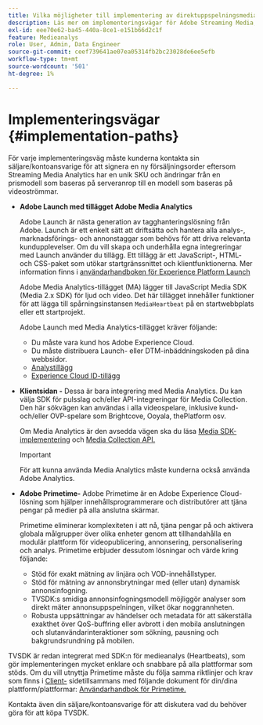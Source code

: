 ```yaml
---
title: Vilka möjligheter till implementering av direktuppspelningsmedia finns?
description: Läs mer om implementeringsvägar för Adobe Streaming Media, inklusive Adobe Launch.
exl-id: eee70e62-ba45-440a-8ce1-e151b66d2c1f
feature: Medieanalys
role: User, Admin, Data Engineer
source-git-commit: ceef739641ae07ea05314fb2bc23028de6ee5efb
workflow-type: tm+mt
source-wordcount: '501'
ht-degree: 1%

---
```


# Implementeringsvägar {#implementation-paths}

För varje implementeringsväg måste kunderna kontakta sin säljare/kontoansvarige för att signera en ny försäljningsorder eftersom Streaming Media Analytics har en unik SKU och ändringar från en prismodell som baseras på serveranrop till en modell som baseras på videoströmmar.

* **Adobe Launch med tillägget Adobe Media Analytics**

   Adobe Launch är nästa generation av tagghanteringslösning från Adobe. Launch är ett enkelt sätt att driftsätta och hantera alla analys-, marknadsförings- och annonstaggar som behövs för att driva relevanta kundupplevelser. Om du vill skapa och underhålla egna integreringar med Launch använder du tillägg. Ett tillägg är ett JavaScript-, HTML- och CSS-paket som utökar startgränssnittet och klientfunktionerna. Mer information finns i [användarhandboken för Experience Platform Launch](https://experienceleague.adobe.com/docs/experience-platform/tags/home.html)

   Adobe Media Analytics-tillägget (MA) lägger till JavaScript Media SDK (Media 2.x SDK) för ljud och video. Det här tillägget innehåller funktioner för att lägga till spårningsinstansen `MediaHeartbeat` på en startwebbplats eller ett startprojekt.

   Adobe Launch med Media Analytics-tillägget kräver följande:
   * Du måste vara kund hos Adobe Experience Cloud.
   * Du måste distribuera Launch- eller DTM-inbäddningskoden på dina webbsidor.
   * [Analystillägg](https://experienceleague.adobe.com/docs/experience-platform/tags/extensions/adobe/analytics/overview.html)
   * [Experience Cloud ID-tillägg](https://experienceleague.adobe.com/docs/experience-platform/tags/extensions/adobe/id-service/overview.html)


* **Klientsidan -** Dessa är bara integrering med Media Analytics. Du kan välja SDK för pulsslag och/eller API-integreringar för Media Collection. Den här sökvägen kan användas i alla videospelare, inklusive kund- och/eller OVP-spelare som Brightcove, Ooyala, thePlatform osv.

   Om Media Analytics är den avsedda vägen ska du läsa [Media SDK-implementering](/help/sdk-implement/setup/setup-overview.md) och [Media Collection API.](/help/media-collection-api/mc-api-overview.md)

   >[!IMPORTANT]
   >
   >För att kunna använda Media Analytics måste kunderna också använda Adobe Analytics.

* **Adobe Primetime-** Adobe Primetime är en Adobe Experience Cloud-lösning som hjälper innehållsprogrammerare och distributörer att tjäna pengar på medier på alla anslutna skärmar.

   Primetime eliminerar komplexiteten i att nå, tjäna pengar på och aktivera globala målgrupper över olika enheter genom att tillhandahålla en modulär plattform för videopublicering, annonsering, personalisering och analys. Primetime erbjuder dessutom lösningar och värde kring följande:

   * Stöd för exakt mätning av linjära och VOD-innehållstyper.
   * Stöd för mätning av annonsbrytningar med (eller utan) dynamisk annonsinfogning.
   * TVSDK:s smidiga annonsinfogningsmodell möjliggör analyser som direkt mäter annonsuppspelningen, vilket ökar noggrannheten.
   * Robusta uppsättningar av händelser och metadata för att säkerställa exakthet över QoS-buffring eller avbrott i den mobila anslutningen och slutanvändarinteraktioner som sökning, pausning och bakgrundsrundning på mobilen.

<!--
   * Integrated support for Nielsen DTVR (linear) with ID3 metadata and DCR with CMS metadata.
-->

TVSDK är redan integrerat med SDK:n för medieanalys (Heartbeats), som gör implementeringen mycket enklare och snabbare på alla plattformar som stöds. <!--Primetime also supports the partnership with Nielsen.--> Om du vill utnyttja Primetime måste du följa samma riktlinjer och krav som finns i  [Client-](/help/intro-to-ava/implementation-paths/client-side-path.md) sidetillsammans med följande dokument för din/dina plattform/plattformar:  [Användarhandbok för Primetime.](https://helpx.adobe.com/se/primetime/user-guide.html)

Kontakta även din säljare/kontoansvarige för att diskutera vad du behöver göra för att köpa TVSDK.
